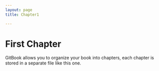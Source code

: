 ```yaml
---
layout: page
title: Chapter1

---
```


# First Chapter

GitBook allows you to organize your book into chapters, each chapter is stored in a separate file like this one.
